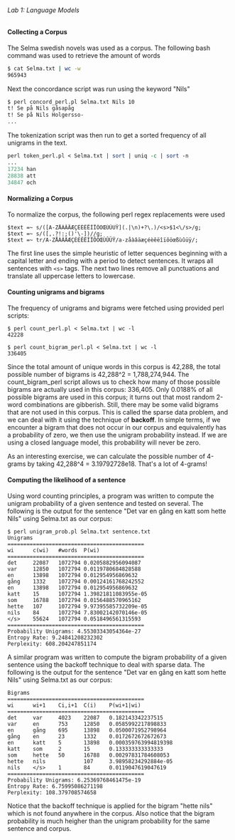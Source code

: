 ###### Lab 1: Language Models

#### Collecting a Corpus

The Selma swedish novels was used as a corpus. The following bash command was used to retrieve the amount of words

```bash
$ cat Selma.txt | wc -w
965943 
```

Next the concordance script was run using the keyword "Nils" 
    
```bash
$ perl concord_perl.pl Selma.txt Nils 10
t! Se på Nils gåsapåg
t! Se på Nils Holgersso-
...
```

The tokenization script was then run to get a sorted frequency of all unigrams in the text.
     
```perl
perl token_perl.pl < Selma.txt | sort | uniq -c | sort -n
...
17234 han
28838 att
34847 och 
```

#### Normalizing a Corpus

To normalize the corpus, the following perl regex replacements were used

    $text =~ s/([A-ZÅÀÂÄÆÇÉÈÊËÎÏÔÖŒÙÛÜŸ](.|\n)+?\.)/<s>$1<\/s>/g;
    $text =~ s/([,.?!:;()'\-])//g;
    $text =~ tr/A-ZÅÀÂÄÆÇÉÈÊËÎÏÔÖŒÙÛÜŸ/a-zåàâäæçéèêëîïôöœßùûüÿ/;

The first line uses the simple heuristic of letter sequences beginning with a capital letter and ending with a period to detect sentences. It wraps all sentences with `<s>` tags. The next two lines remove all punctuations and translate all uppercase letters to lowercase. 

#### Counting unigrams and bigrams

The frequency of unigrams and bigrams were fetched using provided perl scripts:

    $ perl count_perl.pl < Selma.txt | wc -l
    42228
    
    $ perl count_bigram_perl.pl < Selma.txt | wc -l
    336405 

Since the total amount of unique words in this corpus is 42,288, the total possible number of bigrams is 42,288^2 = 1,788,274,944. The count_bigram_perl script allows us to check how many of those possible bigrams are actually used in this corpus: 336,405. Only 0.0188% of all possible bigrams are used in this corpus; it turns out that most random 2-word combinations are gibberish. Still, there may be some valid bigrams that are not used in this corpus. This is called the sparse data problem, and we can deal with it using the technique of **backoff**. In simple terms, if we encounter a bigram that does not occur in our corpus and equivalently has a probability of zero, we then use the unigram probability instead. If we are using a closed language model, this probability will never be zero.

As an interesting exercise, we can calculate the possible number of 4-grams by taking 42,288^4 = 3.19792728e18. That's a lot of 4-grams!

#### Computing the likelihood of a sentence

Using word counting principles, a program was written to compute the unigram probability of a given sentence and tested on several. The following is the output for the sentence "Det var en gång en katt som hette Nils" using Selma.txt as our corpus:

    $ perl unigram_prob.pl Selma.txt sentence.txt
    Unigrams
    ===========================================
    wi      c(wi)   #words  P(wi)
    ===========================================
    det     22087   1072794 0.0205882956094087
    var     12850   1072794 0.0119780684828588
    en      13898   1072794 0.012954956869632
    gång    1332    1072794 0.00124161768242552
    en      13898   1072794 0.012954956869632
    katt    15      1072794 1.39821811083955e-05
    som     16788   1072794 0.0156488570965162
    hette   107     1072794 9.97395585732209e-05
    nils    84      1072794 7.83002142070146e-05
    </s>    55624   1072794 0.0518496561315593
    ===========================================
    Probability Unigrams: 4.55303343054364e-27
    Entropy Rate: 9.24841208232302
    Perplexity: 608.204247851174  

A similar program was written to compute the bigram probability of a given sentence using the backoff technique to deal with sparse data. The following is the output for the sentence "Det var en gång en katt som hette Nils" using Selma.txt as our corpus:

    Bigrams
    ===========================================
    wi      wi+1    Ci,i+1  C(i)    P(wi+1|wi)
    ===========================================
    det     var     4023    22087   0.182143342237515
    var     en      753     12850   0.0585992217898833
    en      gång    695     13898   0.0500071952798964
    gång    en      23      1332    0.0172672672672673
    en      katt    5       13898   0.000359763994819398
    katt    som     2       15      0.133333333333333
    som     hette   50      16788   0.00297831784608053
    hette   nils            107     3.98958234292884e-05
    nils    </s>    1       84      0.0119047619047619
    ===========================================
    Probability Unigrams: 6.25369768461475e-19
    Entropy Rate: 6.75995086271198
    Perplexity: 108.379708574658

Notice that the backoff technique is applied for the bigram "hette nils" which is not found anywhere in the corpus. Also notice that the bigram probability is much heigher than the unigram probability for the same sentence and corpus. 
